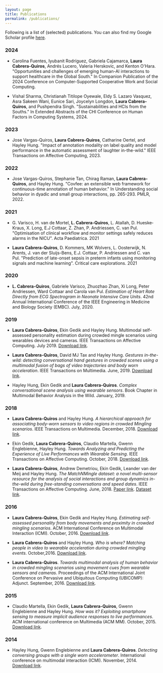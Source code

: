```yaml
---
layout: page
title: Publications 
permalink: /publications/
---
```


Following is a list of (selected) publications. You can also find my Google Scholar profile [here](https://scholar.google.com/citations?user=J1nEYGcAAAAJ).

### 2024

*  Carolina Fuentes, Iyubanit Rodríguez, Gabriela Cajamarca, **Laura Cabrera-Quiros**, Andrés Lucero, Valeria Herskovic, and Kenton O'Hara. "Opportunities and challenges of emerging human-AI interactions to support healthcare in the Global South." In Companion Publication of the 2024 Conference on Computer-Supported Cooperative Work and Social Computing.

* Vishal Sharma, Christianah Titilope Oyewale, Eldy S. Lazaro Vasquez, Asra Sakeen Wani, Eunice Sari, Joycelyn Longdon, **Laura Cabrera-Quiros**, and Pushpendra Singh. "Sustainabilities and HCIs from the Souths." In Extended Abstracts of the CHI Conference on Human Factors in Computing Systems, 2024.

### 2023

* Jose Vargas-Quiros, **Laura Cabrera-Quiros**, Catharine Oertel, and Hayley Hung. "Impact of annotation modality on label quality and model performance in the automatic assessment of laughter in-the-wild." IEEE Transactions on Affective Computing, 2023.

### 2022

* Jose Vargas-Quiros, Stephanie Tan, Chirag Raman, **Laura Cabrera-Quiros**, and Hayley Hung. "Covfee: an extensible web framework for continuous-time annotation of human behavior." In Understanding social behavior in dyadic and small group interactions, pp. 265-293. PMLR, 2022.


### 2021

* G. Varisco, H. van de Mortel, **L. Cabrera‐Quiros**, L. Atallah, D. Hueske‐Kraus, X. Long, E.J Cottaar, Z. Zhan, P. Andriessen, C. van Pul. "Optimisation of clinical workflow and monitor settings safely reduces alarms in the NICU". Acta Paediatrica. 2021

* **Laura Cabrera-Quiros**, D. Kommers, MK Wolvers, L. Oosterwijk, N. Arents, J. van der Sluijs-Bens, E.J. Cottaar, P. Andriessen and C. van Pul. "Prediction of late-onset sepsis in preterm infants using monitoring signals and machine learning". Critical care explorations. 2021

### 2020

* **L. Cabrera-Quiros**, Gabriele Varisco, Zhuozhao Zhan, Xi Long, Peter Andriessen, Ward Cottaar and Carola van Pul. *Estimation of Heart Rate Directly from ECG Spectrogram in Neonate Intensive Care Units*. 42nd Annual International Conference of the IEEE Engineering in Medicine and Biology Society (EMBC). July, 2020.

### 2019

* **Laura Cabrera-Quiros**, Ekin Gedik and Hayley Hung. Multimodal self-assessed personality estimation during crowded mingle scenarios using wearables devices and cameras. IEEE Transactions on Affective Computing. July 2019. [Download link](https://ieeexplore.ieee.org/abstract/document/8769877).

* **Laura Cabrera-Quiros**, David MJ Tax and Hayley Hung. *Gestures in-the-wild: detecting conversational hand gestures in crowded scenes using a multimodal fusion of bags of video trajectories and body worn acceleration*. IEEE Transactions on Multimedia. June, 2019. [Download link](https://ieeexplore.ieee.org/abstract/document/8734888).

* Hayley Hung, Ekin Gedik and **Laura Cabrera-Quiros**. *Complex conversational scene analysis using wearable sensors*. Book Chapter in Multimodal Behavior Analysis in the Wild. January, 2019.

### 2018

* **Laura Cabrera-Quiros** and Hayley Hung. *A hierarchical approach for associating body-worn sensors to video regions in crowded Mingling scenarios*. IEEE Transactions on Multimedia. December, 2018. [Download link](https://ieeexplore.ieee.org/abstract/document/8584113).

* Ekin Gedik, **Laura Cabrera-Quiros**, Claudio Martella, Gwenn Englebienne, Hayley Hung.  *Towards Analyzing and Predicting the Experience of Live Performances with Wearable Sensing*. IEEE Transactions on Affective Computing. October, 2018. [Download link](https://pure.tudelft.nl/portal/files/47764098/47764014_08493261.pdf).

* **Laura Cabrera-Quiros**, Andrew Demetriou, Ekin Gedik, Leander van der Meij and Hayley Hung. *The MatchNMingle dataset: a novel multi-sensor resource for the analysis of social interactions and group dynamics in-the-wild during free-standing conversations and speed dates*. IEEE Transactions on Affective Computing. June, 2018. [Paper link](https://ieeexplore.ieee.org/abstract/document/8395003). [Dataset link](http://matchmakers.ewi.tudelft.nl/matchnmingle/pmwiki/).

### 2016

* **Laura Cabrera-Quiros**, Ekin Gedik and Hayley Hung.  *Estimating self-assessed personality from body movements and proximity in crowded mingling scenarios*. ACM International Conference on Multimodal Interaction (ICMI). October, 2016. [Download link](https://dl.acm.org/doi/pdf/10.1145/2993148.2993170).

* **Laura Cabrera-Quiros** and Hayley Hung. *Who is where? Matching people in video to wearable acceleration during crowded mingling events*. October,2016. [Download link](https://dl.acm.org/doi/pdf/10.1145/2964284.2967224).

* **Laura Cabrera-Quiros**. *Towards multimodal analysis of human behavior in crowded mingling scenarios using movement cues from wearable sensors and cameras*. Proceedings of the ACM International Joint Conference on Pervasive and Ubiquitous Computing (UBICOMP): Adjunct. September, 2016. [Download link](https://dl.acm.org/doi/pdf/10.1145/2968219.2971359).

### 2015

* Claudio Martella, Ekin Gedik, **Laura Cabrera-Quiros**, Gwenn Englebienne and Hayley Hung. *How was it? Exploiting smartphone sensing to measure implicit audience responses to live performances*. ACM international conference on Multimedia (ACM MM). October, 2015. [Download link](https://dl.acm.org/doi/pdf/10.1145/2733373.2806276).

### 2014

* Hayley Hung, Gwenn Englebienne and **Laura Cabrera-Quiros**. *Detecting conversing groups with a single worn accelerometer*.  International conference on multimodal interaction (ICMI). November, 2014. [Download link](https://dl.acm.org/doi/pdf/10.1145/2663204.2663228).

